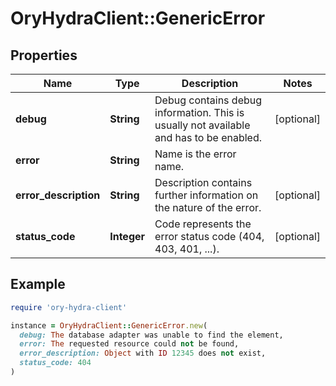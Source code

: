 # OryHydraClient::GenericError

## Properties

| Name | Type | Description | Notes |
| ---- | ---- | ----------- | ----- |
| **debug** | **String** | Debug contains debug information. This is usually not available and has to be enabled. | [optional] |
| **error** | **String** | Name is the error name. |  |
| **error_description** | **String** | Description contains further information on the nature of the error. | [optional] |
| **status_code** | **Integer** | Code represents the error status code (404, 403, 401, ...). | [optional] |

## Example

```ruby
require 'ory-hydra-client'

instance = OryHydraClient::GenericError.new(
  debug: The database adapter was unable to find the element,
  error: The requested resource could not be found,
  error_description: Object with ID 12345 does not exist,
  status_code: 404
)
```


